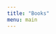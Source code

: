 ```yaml
---
title: "Books"
menu: main
---
```


<link rel="stylesheet" href="https://cdn.jsdelivr.net/gh/iMuFeng/bmdb@1.8.0/dist/Bmdb.min.css">
<script type="text/javascript" src='https://cdn.jsdelivr.net/npm/jquery@3/dist/jquery.min.js'></script>
<script type="text/javascript" src='https://cdn.jsdelivr.net/gh/iMuFeng/bmdb@1.8.0/dist/Bmdb.min.js'></script>
<script type="text/javascript">
    new Bmdb({
      type: 'books',
      selector: '.post-content',
      secret: 'CsRIN3silIbjX40SRLcrlmktf4AH38l6aGuIcTQ0gVSODyzUxluOAeVjL2zIlgr8',
      noMoreText: '没有更多数据了',
      limit: 30
    })
</script>